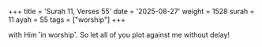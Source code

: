 +++
title = 'Surah 11, Verses 55'
date = '2025-08-27'
weight = 1528
surah = 11
ayah = 55
tags = ["worship"]
+++

with Him ˹in worship˺. So let all of you plot against me without delay!